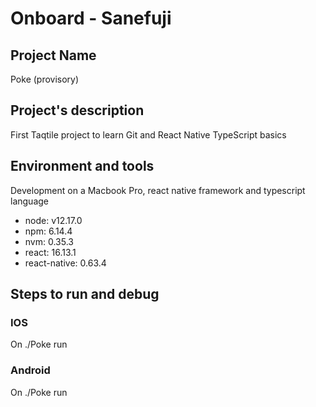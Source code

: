 # Onboard - Sanefuji

## Project Name
Poke (provisory)
## Project's description 
First Taqtile project to learn Git and React Native TypeScript basics
## Environment and tools
Development on a Macbook Pro, react native framework and typescript language
* node: v12.17.0
* npm: 6.14.4
* nvm: 0.35.3
* react: 16.13.1
* react-native: 0.63.4
## Steps to run and debug
### IOS
On ./Poke run
### Android
On ./Poke run
